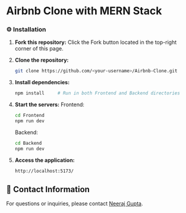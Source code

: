 # Airbnb Clone with MERN Stack


### ⚙️ Installation

1. **Fork this repository:** Click the Fork button located in the top-right corner of this page.
2. **Clone the repository:**
   ```bash
   git clone https://github.com/<your-username>/Airbnb-Clone.git
   ```

3. **Install dependencies:**
   ```bash
   npm install     # Run in both Frontend and Backend directories
   ```
4. **Start the servers:**
   Frontend:
   ```bash
   cd Frontend
   npm run dev
   ```
   Backend:
   ```bash
   cd Backend
   npm run dev
   ```
5. **Access the application:**
   ```bash
   http://localhost:5173/
   ```


## 📧 Contact Information

For questions or inquiries, please contact [Neeraj Gupta](mailto:guptaneeraj2811@gmail.com).
   
